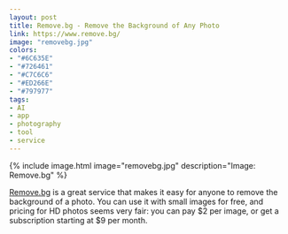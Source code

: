 ```yaml
---
layout: post
title: Remove.bg - Remove the Background of Any Photo
link: https://www.remove.bg/
image: "removebg.jpg"
colors:
- "#6C635E"
- "#726461"
- "#C7C6C6"
- "#ED266E"
- "#797977"
tags:
- AI
- app
- photography
- tool
- service
---
```


{% include image.html image="removebg.jpg" description="Image: Remove.bg" %}

[Remove.bg](https://www.remove.bg/) is a great service that makes it easy for anyone to remove the background of a photo. You can use it with small images for free, and pricing for HD photos seems very fair: you can pay $2 per image, or get a subscription starting at $9 per month.
